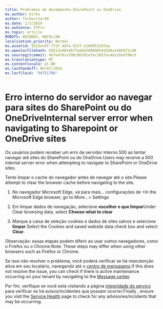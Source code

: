 ```yaml
---
title: Problemas de desempenho-SharePoint ou OneDrive
ms.author: kirks
author: Techwriter40
ms.date: 1/3/2019
ms.audience: ITPro
ms.topic: article
ROBOTS: NOINDEX, NOFOLLOW
localization_priority: Normal
ms.assetid: 9225ec0f-771f-4d7a-8157-e188953107aa
ms.openlocfilehash: 03612e481d6f7adde5d0d9654d269ce1050f2cd8
ms.sourcegitcommit: 4b7e478ce700c0b781efec3857ac4dce5bdf00c6
ms.translationtype: MT
ms.contentlocale: pt-BR
ms.lasthandoff: 06/07/2019
ms.locfileid: "34751798"
---
```

# <a name="internal-server-error-when-navigating-to-sharepoint-or-onedrive-sites"></a><span data-ttu-id="45464-102">Erro interno do servidor ao navegar para sites do SharePoint ou do OneDrive</span><span class="sxs-lookup"><span data-stu-id="45464-102">Internal server error when navigating to Sharepoint or OneDrive sites</span></span>

<span data-ttu-id="45464-103">Os usuários podem receber um erro de servidor interno 500 ao tentar navegar até sites do SharePoint ou do OneDrive.</span><span class="sxs-lookup"><span data-stu-id="45464-103">Users may receive a 500 internal server error when attempting to navigate to SharePoint or OneDrive sites.</span></span> 

<span data-ttu-id="45464-104">Tente limpar o cache do navegador antes de navegar até o site.</span><span class="sxs-lookup"><span data-stu-id="45464-104">Please attempt to clear the browser cache before navigating to the site.</span></span>


1. <span data-ttu-id="45464-105">No navegador Microsoft Edge, vá para mais... configurações de ></span><span class="sxs-lookup"><span data-stu-id="45464-105">In the Microsoft Edge browser, go to More...> Settings</span></span>

2. <span data-ttu-id="45464-106">Em limpar dados de navegação, selecione **escolher o que limpar**</span><span class="sxs-lookup"><span data-stu-id="45464-106">Under Clear browsing data, select **Choose what to clear**</span></span>

3. <span data-ttu-id="45464-107">Marque a caixa de seleção cookies e dados de sites salvos e selecione **limpar**.</span><span class="sxs-lookup"><span data-stu-id="45464-107">Select the Cookies and saved website data check box and select **Clear**.</span></span>

<span data-ttu-id="45464-108">Observação: essas etapas podem diferir ao usar outros navegadores, como o Firefox ou o Chrome.</span><span class="sxs-lookup"><span data-stu-id="45464-108">Note: These steps may differ when using other browsers such as Firefox or Chrome.</span></span>

<span data-ttu-id="45464-109">Se isso não resolver o problema, você poderá verificar se há manutenção ativa em seu locatário, navegando até o [centro de mensagens](https://portal.office.com/adminportal/home#/MessageCenter).</span><span class="sxs-lookup"><span data-stu-id="45464-109">If this does not resolve the issue, you can check if there is active maintenance occurring on your tenant by navigating to the [Message center](https://portal.office.com/adminportal/home#/MessageCenter).</span></span>

<span data-ttu-id="45464-110">Por fim, verifique se você está visitando a página [integridade do serviço](https://portal.office.com/adminportal/home#/servicehealth) para verificar se há avisos/incidentes que possam ocorrer.</span><span class="sxs-lookup"><span data-stu-id="45464-110">Finally , ensure you visit the [Service Health](https://portal.office.com/adminportal/home#/servicehealth) page to check for any advisories/incidents that may be occurring.</span></span>

